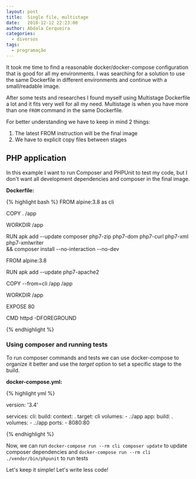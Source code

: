 ```yaml
---
layout: post
title:  Single file, multistage 
date:   2018-12-12 22:23:00
author: Abdala Cerqueira
categories: 
  - diversos
tags:
  - programação
---
```


It took me time to find a reasonable docker/docker-compose configuration that is good for all my environments. I was searching for a solution to use the same Dockerfile in different environments and continue with a small/readable image.

After some tests and researches I found myself using Multistage Dockerfile a lot and it fits very well for all my need. Multistage is when you have more than one `FROM` command in the same Dockerfile.

For better understanding we have to keep in mind 2 things:

1. The latest FROM instruction will be the final image
2. We have to explicit copy files between stages

## PHP application

In this example I want to run Composer and PHPUnit to test my code, but I don't want all development dependencies and composer in the final image.

**Dockerfile:**

{% highlight bash %}
FROM alpine:3.8 as cli

COPY . /app

WORKDIR /app

RUN apk add --update composer php7-zip php7-dom php7-curl php7-xml php7-xmlwriter \
&&  composer install --no-interaction --no-dev

FROM alpine:3.8

RUN apk add --update php7-apache2

COPY --from=cli /app /app

WORKDIR /app

EXPOSE 80

CMD httpd -DFOREGROUND

{% endhighlight %}

### Using composer and running tests

To run composer commands and tests we can use docker-compose to organize it better and use the *target* option to set a specific stage to the build.

**docker-compose.yml:**

{% highlight yml %}

version: '3.4'

services:
  cli:
    build:
      context: .
      target: cli
    volumes:
      - .:/app
  app:
    build: .
    volumes:
      - .:/app
    ports:
      - 8080:80

{% endhighlight %}

Now, we can run `docker-compose run --rm cli composer update` to update composer dependencies and `docker-compose run --rm cli ./vendor/bin/phpunit` to run tests

Let's keep it simple! Let's write less code!
